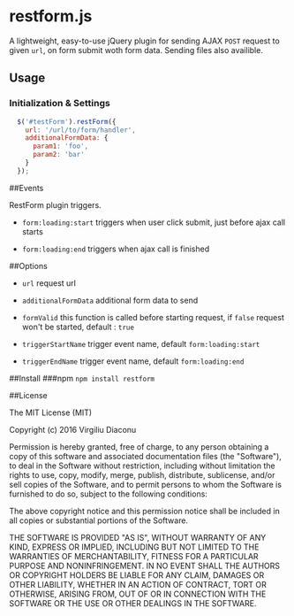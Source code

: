 # restform.js 

A lightweight, easy-to-use jQuery plugin for sending AJAX `POST` request to given `url`, on form submit woth form data. Sending files also availible.



## Usage

### Initialization & Settings

```javascript
  $('#testForm').restForm({
    url: '/url/to/form/handler',
    additionalFormData: {
      param1: 'foo',
      param2: 'bar'
    }
  });
```

##Events

RestForm plugin triggers.

- `form:loading:start` triggers when user click submit, just before ajax call starts

- `form:loading:end` triggers when ajax call is finished



##Options

- `url` request url

- `additionalFormData` additional form data to send

- `formValid` this function is called before starting request, if `false` request won't be started, default : `true`
- `triggerStartName` trigger event name, default `form:loading:start`
- `triggerEndName` trigger event name, default `form:loading:end`


##Install
###npm
`npm install restform`



##License

The MIT License (MIT)

Copyright (c) 2016 Virgiliu Diaconu

Permission is hereby granted, free of charge, to any person obtaining a copy
of this software and associated documentation files (the "Software"), to deal
in the Software without restriction, including without limitation the rights
to use, copy, modify, merge, publish, distribute, sublicense, and/or sell
copies of the Software, and to permit persons to whom the Software is
furnished to do so, subject to the following conditions:

The above copyright notice and this permission notice shall be included in all
copies or substantial portions of the Software.

THE SOFTWARE IS PROVIDED "AS IS", WITHOUT WARRANTY OF ANY KIND, EXPRESS OR
IMPLIED, INCLUDING BUT NOT LIMITED TO THE WARRANTIES OF MERCHANTABILITY,
FITNESS FOR A PARTICULAR PURPOSE AND NONINFRINGEMENT. IN NO EVENT SHALL THE
AUTHORS OR COPYRIGHT HOLDERS BE LIABLE FOR ANY CLAIM, DAMAGES OR OTHER
LIABILITY, WHETHER IN AN ACTION OF CONTRACT, TORT OR OTHERWISE, ARISING FROM,
OUT OF OR IN CONNECTION WITH THE SOFTWARE OR THE USE OR OTHER DEALINGS IN THE
SOFTWARE.